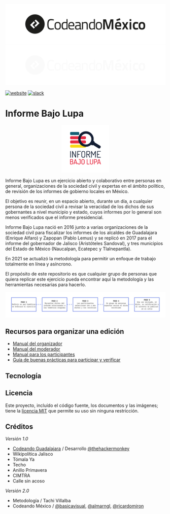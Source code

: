 ![Logo Codeando México](/img/logo-cmx.svg#gh-light-mode-only)
![Logo Codeando México](/img/logo-cmx-blanco.svg#gh-dark-mode-only)

[![website](https://img.shields.io/badge/website-CodeandoMexico-00D88E.svg)](http://www.codeandomexico.org/)
[![slack](https://img.shields.io/badge/slack-CodeandoMexico-EC0E4F.svg)](http://slack.codeandomexico.org/)

# Informe Bajo Lupa

<div style="text-align:center"><img width="150" src="img/logo-informe-bajo-lupa.png" /></div>

Informe Bajo Lupa es un ejercicio abierto y colaborativo entre personas en general, organizaciones de la sociedad civil y expertas en el ámbito político, de revisión de los informes de gobierno locales en México.

El objetivo es reunir, en un espacio abierto, durante un día, a cualquier persona de la sociedad civil a revisar la veracidad de los dichos de sus gobernantes a nivel municipio y estado, cuyos informes por lo general son menos verificados que el informe presidencial.

Informe Bajo Lupa nació en 2016 junto a varias organizaciones de la sociedad civil para fiscalizar los informes de los alcaldes de Guadalajara (Enrique Alfaro) y Zapopan (Pablo Lemus) y se replicó en 2017 para el informe del gobernador de Jalisco (Aristóteles Sandoval), y tres municipios del Estado de México (Naucalpan, Ecatepec y Tlalnepantla).

En 2021 se actualizó la metodología para permitir un enfoque de trabajo totalmente en línea y asíncrono.

El propósito de este repositorio es que cualquier grupo de personas que quiera replicar este ejercicio pueda encontrar aquí la metodología y las herramientas necesarias para hacerlo.

![](/img/diagrama_general.jpg)

## Recursos para organizar una edición

- [Manual del organizador](/docs/manual_organizador.md)
- [Manual del moderador](/docs/manual_moderador.md)
- [Manual para los participantes](/docs/manual_participante.md)
- [Guía de buenas prácticas para participar y verificar](/docs/guia_buenas_practicas.md)


## Tecnología

## Licencia

Este proyecto, incluído el código fuente, los documentos y las imágenes; tiene la [licencia MIT](LICENSE) que permite su uso sin ninguna restricción.

## Créditos

_Versión 1.0_

- [Codeando Guadalajara](https://github.com/CodeandoGuadalajara/informebajolupa)
  / Desarrollo [@thehackermonkey](https://github.com/thehackermonkey/)
- Wikipolítica Jalisco
- Tómala Ya
- Techo
- Anillo Primavera
- CIMTRA
- Calle sin acoso

_Versión 2.0_

- Metodología / Tachi Villalba
- Codeando México / [@basicavisual](https://github.com/basicavisual/),
  [@almarngl](https://github.com/almarngl/),
  [@ricardomiron](https://github.com/ricardomiron/)
